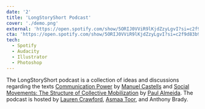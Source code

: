 ```yaml
---
date: '2'
title: 'LongStoryShort Podcast'
cover: './demo.png'
external: 'https://open.spotify.com/show/5ORIJ0VViR9lKjdZzyLgvI?si=c2f9d83b9b9f42ea&nd=1'
cta: 'https://open.spotify.com/show/5ORIJ0VViR9lKjdZzyLgvI?si=c2f9d83b9b9f42ea&nd=1'
tech:
  - Spotify
  - Audacity
  - Illustrator
  - Photoshop
---
```


The LongStoryShort podcast is a collection of ideas and discussions regarding the texts [Communication Power](https://books.google.ca/books/about/Communication_Power.html?id=3Q8oAAAAQBAJ&redir_esc=y) by [Manuel Castells](https://en.wikipedia.org/wiki/Manuel_Castells) and [Social Movements: The Structure of Collective Mobilization](https://www.google.ca/books/edition/Social_Movements/TI-BDwAAQBAJ?hl=en&gbpv=0) by [Paul Almeida](https://my.theopenscholar.com/palmeida). The podcast is hosted by [Lauren Crawford](https://www.linkedin.com/in/lauren-crawford-87bb68183?miniProfileUrn=urn%3Ali%3Afs_miniProfile%3AACoAACtrlN8BFtBmojdVGKnG-zjzlp9w7SYG5Mg&lipi=urn%3Ali%3Apage%3Ad_flagship3_search_srp_all%3B7KqwVYhTT8us5IDExb%2FAzQ%3D%3D), [Asmaa Toor](https://www.linkedin.com/in/asmaatoor?miniProfileUrn=urn%3Ali%3Afs_miniProfile%3AACoAACPUSGwB6ynAAhJ10pIYrRXY1jkY12V5OfA&lipi=urn%3Ali%3Apage%3Ad_flagship3_search_srp_all%3BxU7T5iyiQdabHHIEifIj%2Fg%3D%3D), and Anthony Brady.
